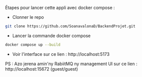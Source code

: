 Étapes pour lancer cette appli avec docker compose :
- Clonner le repo
```bash
git clone https://github.com/SoanavalonaD/BackendProjet.git
```
- Lancer la commande docker compose
```bash
docker compose up --build
```
- Voir l'interface sur ce lien : http://localhost:5173

PS : Azo jerena amin'ny RabiitMQ ny management UI sur ce lien : http://localhost:15672 (guest/guest)
